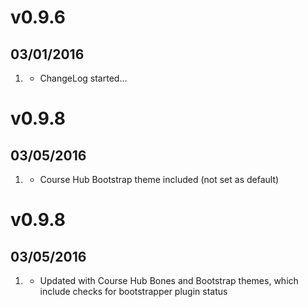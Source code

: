 # v0.9.6
## 03/01/2016

1. [](#new)
    * ChangeLog started...

# v0.9.8
## 03/05/2016

1. [](#new)
    * Course Hub Bootstrap theme included (not set as default)

# v0.9.8
## 03/05/2016

1. [](#improved)
    * Updated with Course Hub Bones and Bootstrap themes, which include checks for bootstrapper plugin status
